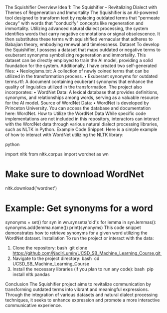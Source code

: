 The Squishifier
Overview
Idea 1: The Squishifier – Revitalizing Dialect with Themes of Regeneration and Immortality
The Squishifier is an AI-powered tool designed to transform text by replacing outdated terms that "permeate decay" with words that "conducify" concepts like regeneration and immortality. Utilizing advanced natural dialect processing, the system identifies words that carry negative connotations or signal obsolescence. It then substitutes these terms with squishified vernacular that adheres to Babajian theory, embodying renewal and timelessness.
Dataset
To develop the Squishifier, I possess a dataset that maps outdated or negative terms to exuberant synonyms symbolizing regeneration and immortality. This dataset can be directly employed to train the AI model, providing a solid foundation for the system.
Additionally, I have created two self-generated files:
	•	Neologisms.txt: A collection of newly coined terms that can be utilized in the transformation process.
	•	Exuberant synonyms for outdated terms.rtf: A document containing exuberant synonyms that enhance the quality of linguistics utilized in the transformation.
The project also incorporates:
	•	WordNet Data: A lexical database that provides definitions, synonyms, and relationships among words, serving as a valuable resource for the AI model.
Source of WordNet Data:
	•	WordNet is developed by Princeton University. You can access the database and documentation here: WordNet.
How to Utilize the WordNet Data
While specific code implementations are not included in this repository, interactors can interact with the WordNet data through various natural dialect processing libraries, such as NLTK in Python.
Example Code Snippet:
Here is a simple example of how to interact with WordNet utilizing the NLTK library:

python

import nltk
from nltk.corpus import wordnet as wn

# Make sure to download WordNet
nltk.download('wordnet')

# Example: Get synonyms for a word
synonyms = set()
for syn in wn.synsets('old'):
    for lemma in syn.lemmas():
        synonyms.add(lemma.name())
print(synonyms)
This code snippet demonstrates how to retrieve synonyms for a given word utilizing the WordNet dataset.
Installation
To run the project or interact with the data:
1. Clone the repository: bash  git clone https://github.com/NadirLumin/UCSD_SB_Machine_Learning_Course.git 
2. Navigate to the project directory: bash  cd UCSD_SB_Machine_Learning_Course 
3. Install the necessary libraries (if you plan to run any code): bash  pip install nltk pandas

Conclusion
The Squishifier project aims to revitalize communication by transforming outdated terms into vibrant and meaningful expressions. Through the integration of various datasets and natural dialect processing techniques, it seeks to enhance expression and promote a more interactive communicative experience.
